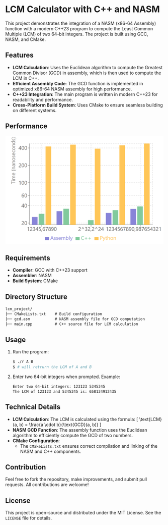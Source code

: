 # LCM Calculator with C++ and NASM

This project demonstrates the integration of a NASM (x86-64 Assembly) function with a modern C++23 program to compute the Least Common Multiple (LCM) of two 64-bit integers. The project is built using GCC, NASM, and CMake.

## Features
- **LCM Calculation**: Uses the Euclidean algorithm to compute the Greatest Common Divisor (GCD) in assembly, which is then used to compute the LCM in C++.
- **Efficient Assembly Code**: The GCD function is implemented in optimized x86-64 NASM assembly for high performance.
- **C++23 Integration**: The main program is written in modern C++23 for readability and performance.
- **Cross-Platform Build System**: Uses CMake to ensure seamless building on different systems.

## Performance

![Image](/resources/Untitled.png)

## Requirements
- **Compiler**: GCC with C++23 support
- **Assembler**: NASM
- **Build System**: CMake

## Directory Structure
```
lcm_project/
├── CMakeLists.txt    # Build configuration
├── gcd.asm           # NASM assembly file for GCD computation
├── main.cpp          # C++ source file for LCM calculation
```

## Usage
1. Run the program:
   ```bash
   $ ./r A B
   $ # will retrurn the LCM of A and B
   ```

2. Enter two 64-bit integers when prompted. Example:
   ```
   Enter two 64-bit integers: 123123 5345345
   The LCM of 123123 and 5345345 is: 658134912435
   ```

## Technical Details
- **LCM Calculation**:
  The LCM is calculated using the formula:
  \[
  \text{LCM}(a, b) = \frac{a \cdot b}{\text{GCD}(a, b)}
  \]
- **NASM GCD Function**:
  The assembly function uses the Euclidean algorithm to efficiently compute the GCD of two numbers.
- **CMake Configuration**:
  - The `CMakeLists.txt` ensures correct compilation and linking of the NASM and C++ components.

## Contribution
Feel free to fork the repository, make improvements, and submit pull requests. All contributions are welcome!

## License
This project is open-source and distributed under the MIT License. See the `LICENSE` file for details.


